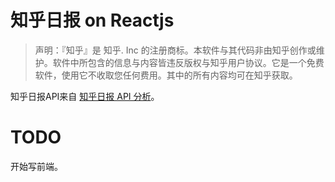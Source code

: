 # 知乎日报 on Reactjs
>声明：『知乎』是 知乎. Inc 的注册商标。本软件与其代码非由知乎创作或维护。软件中所包含的信息与内容皆违反版权与知乎用户协议。它是一个免费软件，使用它不收取您任何费用。其中的所有内容均可在知乎获取。

知乎日报API来自 [知乎日报 API 分析](https://github.com/izzyleung/ZhihuDailyPurify/wiki/知乎日报-API-分析)。

# TODO
开始写前端。
